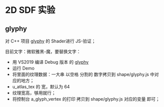 # 2D SDF 实验

## glyphy

对 C++ 项目 [glyphy](https://github.com/moyy/glyphy) 的 Shader进行 JS-验证；

目前文字：微软雅黑-魔，要替换文字：

+ 用 VS2019 编译 Debug 版本 的 [glyphy](https://github.com/moyy/glyphy)
+ 运行 Demo
+ 将里面的纹理数据：一大串 以空格 分割的 数字拷贝到 shape/glyphy.js 中对应的地方；
+ u_atlas_tex 的 宽，默认为 64
+ 纹理宽高，够用就行；
+ 将控制台 a_glyph_vertex 的打印 拷贝到 shape/glyphy.js 对应的变量 即可；
